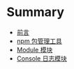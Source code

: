 # Summary

* [前言](README.md)
* [npm 包管理工具](npm.md)
* [Module 模块](module.md)
* [Console 日志模块](console.md)

